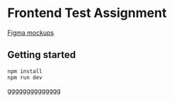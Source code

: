 # Frontend Test Assignment

[Figma mockups](https://www.figma.com/file/L0NUuF0qAjNAkhGc0upBDB/Frontend_Internship?node-id=2%3A604&t=yR560xVot0xEHgQ4-1)

## Getting started
```
npm install
npm run dev
```

gggggggggggggg
